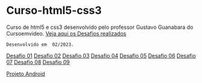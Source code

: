 # Curso-html5-css3

Curso de html5 e css3 desenvolvido pelo professor Gustavo Guanabara do Cursoemvideo.
<a href="https://dionatan2019rodrigues.github.io/Curso-html5-css3" target="_blank" rel="external">Veja aqui os Desafios realizados</a>

```
Desenvolvido em  02/2023.
```

<a href="https://dionatan2019rodrigues.github.io/Curso-html5-css3/desafio01" target="_blank" rel="external">Desafio 01</a>
<a href="https://dionatan2019rodrigues.github.io/Curso-html5-css3/desafio02" target="_blank" rel="external">Desafio 02</a>
<a href="https://dionatan2019rodrigues.github.io/Curso-html5-css3/desafio03" target="_blank" rel="external">Desafio 03</a>
<a href="https://dionatan2019rodrigues.github.io/Curso-html5-css3/desafio04" target="_blank" rel="external">Desafio 04</a>
<a href="https://dionatan2019rodrigues.github.io/Curso-html5-css3/desafio05" target="_blank" rel="external">Desafio 05</a>
<a href="https://dionatan2019rodrigues.github.io/Curso-html5-css3/desafio06" target="_blank" rel="external">Desafio 06</a>
<a href="https://dionatan2019rodrigues.github.io/Curso-html5-css3/desafio07" target="_blank" rel="external">Desafio 07</a>
<a href="https://dionatan2019rodrigues.github.io/Curso-html5-css3/desafio08" target="_blank" rel="external">Desafio 08</a>
<a href="https://dionatan2019rodrigues.github.io/Curso-html5-css3/desafio09" target="_blank" rel="external">Desafio 09</a>
<p>
<a href="https://dionatan2019rodrigues.github.io/Curso-html5-css3/desafio10" target="_blank" rel="external">Projeto Android</a>
</p>

